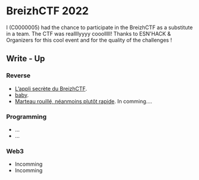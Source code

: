 # BreizhCTF 2022

I (C0000005) had the chance to participate in the BreizhCTF as a substitute in a team.
The CTF was reallllyyyy cooolllll! Thanks to ESN'HACK & Organizers for this cool event and for the quality of the challenges ! 

## Write - Up 

### Reverse


* [L’appli secrète du BreizhCTF](./Reverse/SecretApp/solution.md).
* [baby](./Reverse/baby/solution.md).
* [Marteau rouillé, néanmoins plutôt rapide](./Reverse/Marteau_roullié/solution.md). In comming....

### Programming

* ...
* ...

### Web3

* Incomming
* Incomming
